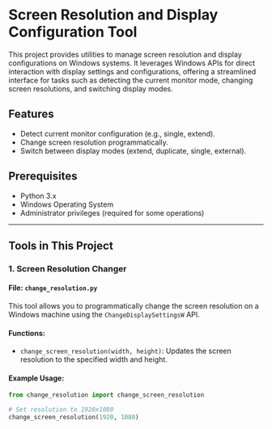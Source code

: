 # Screen Resolution and Display Configuration Tool

This project provides utilities to manage screen resolution and display configurations on Windows systems. It leverages Windows APIs for direct interaction with display settings and configurations, offering a streamlined interface for tasks such as detecting the current monitor mode, changing screen resolutions, and switching display modes.

## Features

- Detect current monitor configuration (e.g., single, extend).
- Change screen resolution programmatically.
- Switch between display modes (extend, duplicate, single, external).

## Prerequisites

- Python 3.x
- Windows Operating System
- Administrator privileges (required for some operations)

---

## Tools in This Project

### 1. **Screen Resolution Changer**
#### File: `change_resolution.py`
This tool allows you to programmatically change the screen resolution on a Windows machine using the `ChangeDisplaySettingsW` API.

#### Functions:
- `change_screen_resolution(width, height)`: Updates the screen resolution to the specified width and height.

#### Example Usage:
```python
from change_resolution import change_screen_resolution

# Set resolution to 1920x1080
change_screen_resolution(1920, 1080)
